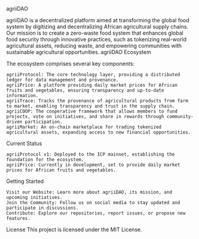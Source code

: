 agriiDAO

agriiDAO is a decentralized platform aimed at transforming the global food system by digitizing and decentralizing African agricultural supply chains. Our mission is to create a zero-waste food system that enhances global food security through innovative practices, such as tokenizing real-world agricultural assets, reducing waste, and empowering communities with sustainable agricultural opportunities.
agriiDAO Ecosystem

The ecosystem comprises several key components:

    agriiProtocol: The core technology layer, providing a distributed ledger for data management and provenance.
    agriiPrice: A platform providing daily market prices for African fruits and vegetables, ensuring transparency and up-to-date information.
    agriiTrace: Tracks the provenance of agricultural products from farm to market, enabling transparency and trust in the supply chain.
    agriiCOOP: The cooperative framework that allows members to fund projects, vote on initiatives, and share in rewards through community-driven participation.
    agriiMarket: An on-chain marketplace for trading tokenized agricultural assets, expanding access to new financial opportunities.

Current Status

    agriiProtocol v1: Deployed to the ICP mainnet, establishing the foundation for the ecosystem.
    agriiPrice: Currently in development, set to provide daily market prices for African fruits and vegetables.

Getting Started

    Visit our Website: Learn more about agriiDAO, its mission, and upcoming initiatives.
    Join the Community: Follow us on social media to stay updated and participate in discussions.
    Contribute: Explore our repositories, report issues, or propose new features.

License
This project is licensed under the MIT License.